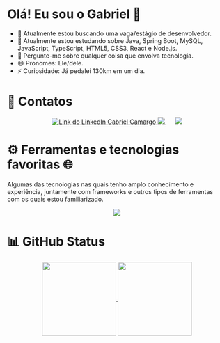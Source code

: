 # Olá! Eu sou o Gabriel 👋

- 🔭 Atualmente estou buscando uma vaga/estágio de desenvolvedor.
- 🌱 Atualmente estou estudando sobre Java, Spring Boot, MySQL, JavaScript, TypeScript, HTML5, CSS3, React e Node.js.
- 💬 Pergunte-me sobre qualquer coisa que envolva tecnologia.
- 😄 Pronomes: Ele/dele.
- ⚡ Curiosidade: Já pedalei 130km em um dia.

<!--
- 🔭 I’m currently working on ...
- 🌱 I’m currently learning ...
- 👯 I’m looking to collaborate on ...
- 🤔 I’m looking for help with ...
- 💬 Ask me about ...
- 📫 How to reach me: ...
- 😄 Pronouns: ...
- ⚡ Fun fact: ...
-->

<h1 align="left">📱 Contatos</h1>

<p align="center">
<a href="https://www.linkedin.com/in/gabriel--camargo/">
  <img src="https://img.shields.io/badge/LinkedIn-0077B5?style=for-the-badge&logo=linkedin&logoColor=white" alt="Link do LinkedIn Gabriel Camargo">
</a>
<a href="mailto:camargoxg@gmail.com" style="margin-right: 20px;">
  <img src="https://img.shields.io/badge/Gmail-D14836?style=for-the-badge&logo=gmail&logoColor=white">
</a>
<a href="https://wa.me/5511933350890">
  <img src="https://img.shields.io/badge/WhatsApp-25D366?style=for-the-badge&logo=whatsapp&logoColor=white">
</a>
</p>

<h1 align=left>⚙ Ferramentas e tecnologias favoritas 🌐</h1>
<p>Algumas das tecnologias nas quais tenho amplo conhecimento e experiência, juntamente com frameworks e outros tipos de ferramentas com os quais estou familiarizado.</p>

<p align="center">
<a href="https://skillicons.dev">
    <img src="https://skillicons.dev/icons?i=git,github,spring,vscode,java,js,ts,mysql,html,css,react,nodejs,postman,windows,discord" />
  </a>
</p>

<h1 align=left>📊 GitHub Status</h1>

<div align="center"> 
<a href="https://github.com/anuraghazra/github-readme-stats">
 <img height=170 align="center" src="https://github-readme-stats.vercel.app/api?username=1camargo&rank_icon=github&theme=dark"/>
</a>
<a href="https://github.com/anuraghazra/convoychat">
 <img height=170 align="center" src="https://github-readme-stats.vercel.app/api/top-langs/?username=1camargo&layout=compact&langs_count=7&theme=dark"/>
</div><br>
